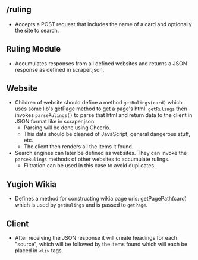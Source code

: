 /ruling
-------
- Accepts a POST request that includes the name of a card and optionally the
  site to search.

Ruling Module
-------------
- Accumulates responses from all defined websites and returns a JSON response as
  defined in scraper.json.

Website
-------
- Children of website should define a method `getRulings(card)` which uses some
  lib's getPage method to get a page's html. `getRulings` then invokes
  `parseRulings()` to parse that html and return data to the client in JSON
  format like in scraper.json.
  - Parsing will be done using Cheerio.
  - This data should be cleaned of JavaScript, general dangerous stuff, etc.
  - The client then renders all the items it found.
- Search engines can later be defined as websites. They can invoke the
  `parseRulings` methods of other websites to accumulate rulings.
  - Filtration can be used in this case to avoid duplicates.

Yugioh Wikia
------------
- Defines a method for constructing wikia page urls: getPagePath(card) which is
  used by `getRulings` and is passed to `getPage`.

Client
------
- After receiving the JSON response it will create headings for each "source",
  which will be followed by the items found which will each be placed in `<li>`
  tags.
